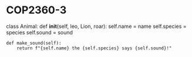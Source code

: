# COP2360-3
class Animal:
    def __init__(self, leo, Lion, roar):
        self.name = name
        self.species = species
        self.sound = sound

    def make_sound(self):
        return f"{self.name} the {self.species} says {self.sound}!"
